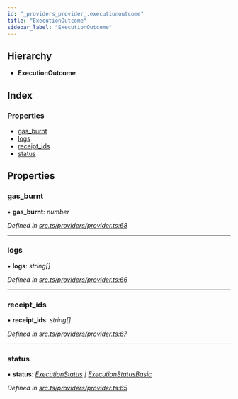 ```yaml
---
id: "_providers_provider_.executionoutcome"
title: "ExecutionOutcome"
sidebar_label: "ExecutionOutcome"
---
```


## Hierarchy

* **ExecutionOutcome**

## Index

### Properties

* [gas_burnt](_providers_provider_.executionoutcome.md#gas_burnt)
* [logs](_providers_provider_.executionoutcome.md#logs)
* [receipt_ids](_providers_provider_.executionoutcome.md#receipt_ids)
* [status](_providers_provider_.executionoutcome.md#status)

## Properties

###  gas_burnt

• **gas_burnt**: *number*

*Defined in [src.ts/providers/provider.ts:68](https://github.com/nearprotocol/nearlib/blob/476d416/src.ts/providers/provider.ts#L68)*

___

###  logs

• **logs**: *string[]*

*Defined in [src.ts/providers/provider.ts:66](https://github.com/nearprotocol/nearlib/blob/476d416/src.ts/providers/provider.ts#L66)*

___

###  receipt_ids

• **receipt_ids**: *string[]*

*Defined in [src.ts/providers/provider.ts:67](https://github.com/nearprotocol/nearlib/blob/476d416/src.ts/providers/provider.ts#L67)*

___

###  status

• **status**: *[ExecutionStatus](_providers_provider_.executionstatus.md) | [ExecutionStatusBasic](../enums/_providers_provider_.executionstatusbasic.md)*

*Defined in [src.ts/providers/provider.ts:65](https://github.com/nearprotocol/nearlib/blob/476d416/src.ts/providers/provider.ts#L65)*
